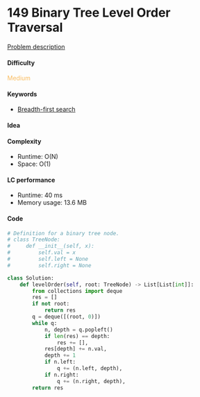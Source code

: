 149 Binary Tree Level Order Traversal 
=======================
[Problem description](https://leetcode.com/problems/binary-tree-level-order-traversal/)

#### Difficulty
<span style="color:#FABC60">Medium</span>

#### Keywords
- [Breadth-first search](../categories/bfs.md)
  
#### Idea


#### Complexity
- Runtime: O(N) 
- Space: O(1)
  
#### LC performance
- Runtime: 40 ms
- Memory usage: 13.6 MB

#### Code
```python
# Definition for a binary tree node.
# class TreeNode:
#     def __init__(self, x):
#         self.val = x
#         self.left = None
#         self.right = None

class Solution:
    def levelOrder(self, root: TreeNode) -> List[List[int]]:
        from collections import deque
        res = []
        if not root:
            return res
        q = deque([(root, 0)])
        while q:
            n, depth = q.popleft()
            if len(res) == depth:
                res += [],
            res[depth] += n.val,
            depth += 1
            if n.left:
                q += (n.left, depth),
            if n.right:
                q += (n.right, depth),
        return res
        
```